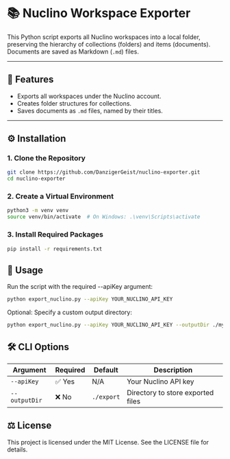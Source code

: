 # 📚 Nuclino Workspace Exporter

This Python script exports all Nuclino workspaces into a local folder, preserving the hierarchy of collections (folders) and items (documents). Documents are saved as Markdown (`.md`) files.

---

## 🚀 Features
- Exports all workspaces under the Nuclino account.
- Creates folder structures for collections.
- Saves documents as `.md` files, named by their titles.

---

## ⚙️ Installation

### 1. Clone the Repository
```bash
git clone https://github.com/DanzigerGeist/nuclino-exporter.git
cd nuclino-exporter
```

### 2. Create a Virtual Environment
```bash
python3 -m venv venv
source venv/bin/activate  # On Windows: .\venv\Scripts\activate
```

### 3. Install Required Packages
```bash
pip install -r requirements.txt
```

## 📝 Usage

Run the script with the required --apiKey argument:
```bash
python export_nuclino.py --apiKey YOUR_NUCLINO_API_KEY
```

Optional: Specify a custom output directory:
```bash
python export_nuclino.py --apiKey YOUR_NUCLINO_API_KEY --outputDir ./my_exports
```

## 🛠️ CLI Options

| **Argument**  | **Required** | **Default**  | **Description**                |
|--------------|-------------|--------------|--------------------------------|
| `--apiKey`   | ✅ Yes      | N/A          | Your Nuclino API key            |
| `--outputDir`| ❌ No       | `./export`   | Directory to store exported files |

## ⚖️ License

This project is licensed under the MIT License. See the LICENSE file for details.
